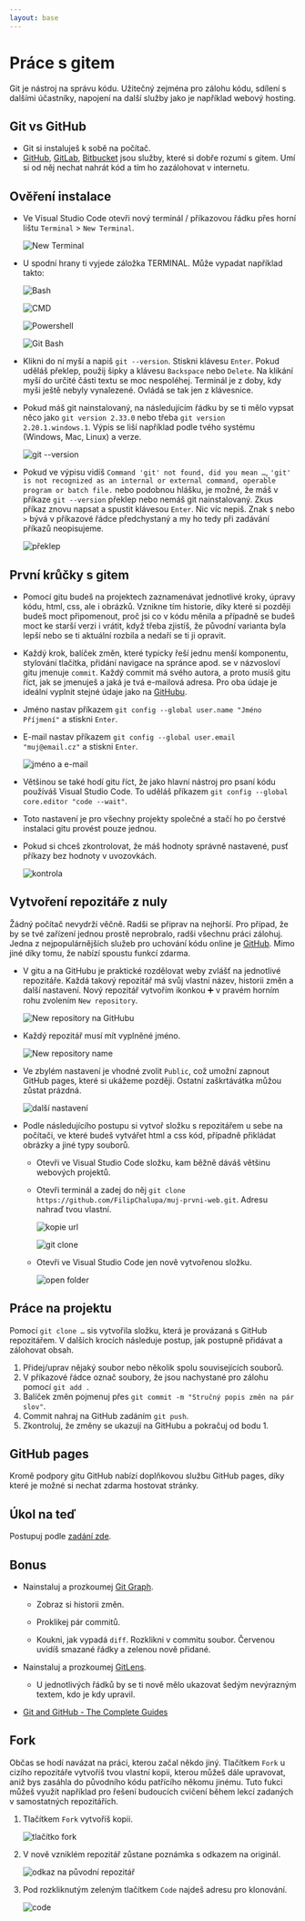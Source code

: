 ```yaml
---
layout: base
---
```


# Práce s gitem

Git je nástroj na správu kódu. Užitečný zejména pro zálohu kódu, sdílení s dalšími účastníky, napojení na další služby jako je například webový hosting.

## Git vs GitHub

- Git si instaluješ k sobě na počítač.
- [GitHub](https://github.com/), [GitLab](https://about.gitlab.com/), [Bitbucket](https://bitbucket.org/) jsou služby, které si dobře rozumí s gitem. Umí si od něj nechat nahrát kód a tím ho zazálohovat v internetu.

## Ověření instalace

- Ve Visual Studio Code otevři nový terminál / příkazovou řádku přes horní lištu `Terminal` > `New Terminal`.

  ![New Terminal](static/screenshots/vscode-new-terminal.png)

- U spodní hrany ti vyjede záložka <span style="text-transform: uppercase;">Terminal</span>. Může vypadat například takto:

  ![Bash](static/screenshots/terminal-bash.png)

  ![CMD](static/screenshots/terminal-cmd.png)

  ![Powershell](static/screenshots/terminal-powershell.png)

  ![Git Bash](static/screenshots/terminal-git-bash.png)

- Klikni do ní myší a napiš `git --version`. Stiskni klávesu `Enter`. Pokud uděláš překlep, použij šipky a klávesu `Backspace` nebo `Delete`. Na klikání myší do určité části textu se moc nespoléhej. Terminál je z doby, kdy myši ještě nebyly vynalezené. Ovládá se tak jen z klávesnice.

- Pokud máš git nainstalovaný, na následujícím řádku by se ti mělo vypsat něco jako `git version 2.33.0` nebo třeba `git version 2.20.1.windows.1`. Výpis se liší například podle tvého systému (Windows, Mac, Linux) a verze.

  ![git --version](static/screenshots/terminal-git-version.png)

- Pokud ve výpisu vidíš `Command 'git' not found, did you mean …`, `'git' is not recognized as an internal or external command, operable program or batch file.` nebo podobnou hlášku, je možné, že máš v příkaze `git ‑‑version` překlep nebo nemáš git nainstalovaný. Zkus příkaz znovu napsat a spustit klávesou `Enter`. Nic víc nepiš. Znak `$` nebo `>` bývá v příkazové řádce předchystaný a my ho tedy při zadávání příkazů neopisujeme.

  ![překlep](static/screenshots/terminal-git-version-preklep.png)

## První krůčky s gitem

- Pomocí gitu budeš na projektech zaznamenávat jednotlivé kroky, úpravy kódu, html, css, ale i obrázků. Vznikne tím historie, díky které si později budeš moct připomenout, proč jsi co v kódu měnila a případně se budeš moct ke starší verzi i vrátit, když třeba zjistíš, že původní varianta byla lepší nebo se ti aktuální rozbila a nedaří se ti ji opravit.

- Každý krok, balíček změn, které typicky řeší jednu menší komponentu, stylování tlačítka, přidání navigace na spránce apod. se v názvosloví gitu jmenuje `commit`. Každý commit má svého autora, a proto musíš gitu říct, jak se jmenuješ a jaká je tvá e-mailová adresa. Pro oba údaje je ideální vyplnit stejné údaje jako na [GitHubu](https://github.com/).

- Jméno nastav příkazem `git config --global user.name "Jméno Příjmení"` a stiskni `Enter`.

- E-mail nastav příkazem `git config --global user.email "muj@email.cz"` a stiskni `Enter`.

  ![jméno a e-mail](static/screenshots/terminal-git-name-email.png)

- Většinou se také hodí gitu říct, že jako hlavní nástroj pro psaní kódu používáš Visual Studio Code. To uděláš příkazem `git config --global core.editor "code --wait"`.

- Toto nastavení je pro všechny projekty společné a stačí ho po čerstvé instalaci gitu provést pouze jednou.

- Pokud si chceš zkontrolovat, že máš hodnoty správně nastavené, pusť příkazy bez hodnoty v uvozovkách.

  ![kontrola](static/screenshots/terminal-git-kontrola.png)

## Vytvoření repozitáře z nuly

Žádný počítač nevydrží věčně. Radši se připrav na nejhorší. Pro případ, že by se tvé zařízení jednou prostě neprobralo, radši všechnu práci zálohuj. Jedna z nejpopulárnějších služeb pro uchování kódu online je [GitHub](https://github.com/). Mimo jiné díky tomu, že nabízí spoustu funkcí zdarma.

- V gitu a na GitHubu je praktické rozdělovat weby zvlášť na jednotlivé repozitáře. Každá takový repozitář má svůj vlastní název, historii změn a další nastavení. Nový repozitář vytvořím ikonkou ➕ v pravém horním rohu zvolením `New repository`.

  ![New repository na GitHubu](static/screenshots/github-new-repository.png)

- Každý repozitář musí mít vyplněné jméno.

  ![New repository name](static/screenshots/github-new-repository-name.png)

- Ve zbylém nastavení je vhodné zvolit `Public`, což umožní zapnout GitHub pages, které si ukážeme později. Ostatní zaškrtávátka můžou zůstat prázdná.

  ![další nastavení](static/screenshots/github-new-repository-dalsi-nastaveni.png)

- Podle následujícího postupu si vytvoř složku s repozitářem u sebe na počítači, ve které budeš vytvářet html a css kód, případně přikládat obrázky a jiné typy souborů.

  - Otevři ve Visual Studio Code složku, kam běžně dáváš většinu webových projektů.

  - Otevři terminál a zadej do něj `git clone https://github.com/FilipChalupa/muj-prvni-web.git`. Adresu nahraď tvou vlastní.

    ![kopie url](static/screenshots/github-kopirovat-url.png)

    ![git clone](static/screenshots/git-clone.png)

  - Otevři ve Visual Studio Code jen nově vytvořenou složku.

    ![open folder](static/screenshots/vscode-open-folder.png)

## Práce na projektu

Pomocí `git clone …` sis vytvořila složku, která je provázaná s GitHub repozitářem. V dalších krocích následuje postup, jak postupně přidávat a zálohovat obsah.

1. Přidej/uprav nějaký soubor nebo několik spolu souvisejících souborů.
1. V příkazové řádce označ soubory, že jsou nachystané pro zálohu pomocí `git add .`
1. Balíček změn pojmenuj přes `git commit -m "Stručný popis změn na pár slov"`.
1. Commit nahraj na GitHub zadáním `git push`.
1. Zkontroluj, že změny se ukazují na GitHubu a pokračuj od bodu 1.

## GitHub pages

Kromě podpory gitu GitHub nabízí doplňkovou službu GitHub pages, díky které je možné si nechat zdarma hostovat stránky.

## Úkol na teď

Postupuj podle [zadání zde](git-cviceni.md).

## Bonus

- Nainstaluj a prozkoumej [Git Graph](https://marketplace.visualstudio.com/items?itemName=mhutchie.git-graph).

  - Zobraz si historii změn.

  - Proklikej pár commitů.

  - Koukni, jak vypadá `diff`. Rozklikni v commitu soubor. Červenou uvidíš smazané řádky a zelenou nově přidané.

- Nainstaluj a prozkoumej [GitLens](https://marketplace.visualstudio.com/items?itemName=eamodio.gitlens).

  - U jednotlivých řádků by se ti nově mělo ukazovat šedým nevýrazným textem, kdo je kdy upravil.

- [Git and GitHub - The Complete Guides](https://dev.to/ifierygod/git-and-github-the-complete-guides-chapter-1-23cp)

## Fork

Občas se hodí navázat na práci, kterou začal někdo jiný. Tlačítkem `Fork` u cizího repozitáře vytvoříš tvou vlastní kopii, kterou můžeš dále upravovat, aniž bys zasáhla do původního kódu patřícího někomu jinému. Tuto fukci můžeš využít například pro řešení budoucích cvičení během lekcí zadaných v samostatných repozitářích.

1. Tlačítkem `Fork` vytvoříš kopii.

   ![tlačítko fork](static/screenshots/fork-tlacitko.png)

1. V nově vzniklém repozitář zůstane poznámka s odkazem na originál.

   ![odkaz na původní repozitář](static/screenshots/fork-odkaz-na-puvodni-repozitar.png)

1. Pod rozkliknutým zeleným tlačítkem `Code` najdeš adresu pro klonování.

   ![code](static/screenshots/github-code-url.png)
